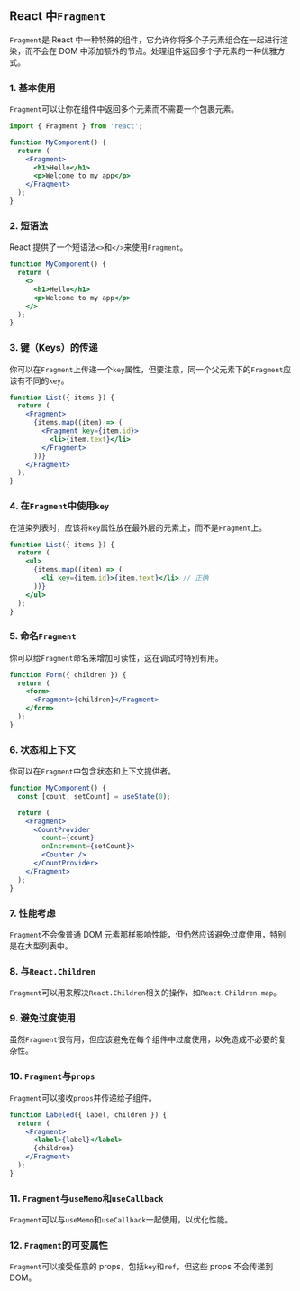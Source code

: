 <!-- @format -->

## React 中`Fragment`

`Fragment`是 React 中一种特殊的组件，它允许你将多个子元素组合在一起进行渲染，而不会在 DOM 中添加额外的节点。处理组件返回多个子元素的一种优雅方式。

### 1. 基本使用

`Fragment`可以让你在组件中返回多个元素而不需要一个包裹元素。

```jsx
import { Fragment } from 'react';

function MyComponent() {
  return (
    <Fragment>
      <h1>Hello</h1>
      <p>Welcome to my app</p>
    </Fragment>
  );
}
```

### 2. 短语法

React 提供了一个短语法`<>`和`</>`来使用`Fragment`。

```jsx
function MyComponent() {
  return (
    <>
      <h1>Hello</h1>
      <p>Welcome to my app</p>
    </>
  );
}
```

### 3. 键（Keys）的传递

你可以在`Fragment`上传递一个`key`属性，但要注意，同一个父元素下的`Fragment`应该有不同的`key`。

```jsx
function List({ items }) {
  return (
    <Fragment>
      {items.map((item) => (
        <Fragment key={item.id}>
          <li>{item.text}</li>
        </Fragment>
      ))}
    </Fragment>
  );
}
```

### 4. 在`Fragment`中使用`key`

在渲染列表时，应该将`key`属性放在最外层的元素上，而不是`Fragment`上。

```jsx
function List({ items }) {
  return (
    <ul>
      {items.map((item) => (
        <li key={item.id}>{item.text}</li> // 正确
      ))}
    </ul>
  );
}
```

### 5. 命名`Fragment`

你可以给`Fragment`命名来增加可读性，这在调试时特别有用。

```jsx
function Form({ children }) {
  return (
    <form>
      <Fragment>{children}</Fragment>
    </form>
  );
}
```

### 6. 状态和上下文

你可以在`Fragment`中包含状态和上下文提供者。

```jsx
function MyComponent() {
  const [count, setCount] = useState(0);

  return (
    <Fragment>
      <CountProvider
        count={count}
        onIncrement={setCount}>
        <Counter />
      </CountProvider>
    </Fragment>
  );
}
```

### 7. 性能考虑

`Fragment`不会像普通 DOM 元素那样影响性能，但仍然应该避免过度使用，特别是在大型列表中。

### 8. 与`React.Children`

`Fragment`可以用来解决`React.Children`相关的操作，如`React.Children.map`。

### 9. 避免过度使用

虽然`Fragment`很有用，但应该避免在每个组件中过度使用，以免造成不必要的复杂性。

### 10. `Fragment`与`props`

`Fragment`可以接收`props`并传递给子组件。

```jsx
function Labeled({ label, children }) {
  return (
    <Fragment>
      <label>{label}</label>
      {children}
    </Fragment>
  );
}
```

### 11. `Fragment`与`useMemo`和`useCallback`

`Fragment`可以与`useMemo`和`useCallback`一起使用，以优化性能。

### 12. `Fragment`的可变属性

`Fragment`可以接受任意的 props，包括`key`和`ref`，但这些 props 不会传递到 DOM。
